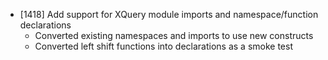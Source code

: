 - [1418] Add support for XQuery module imports and namespace/function declarations
  - Converted existing namespaces and imports to use new constructs
  - Converted left shift functions into declarations as a smoke test

